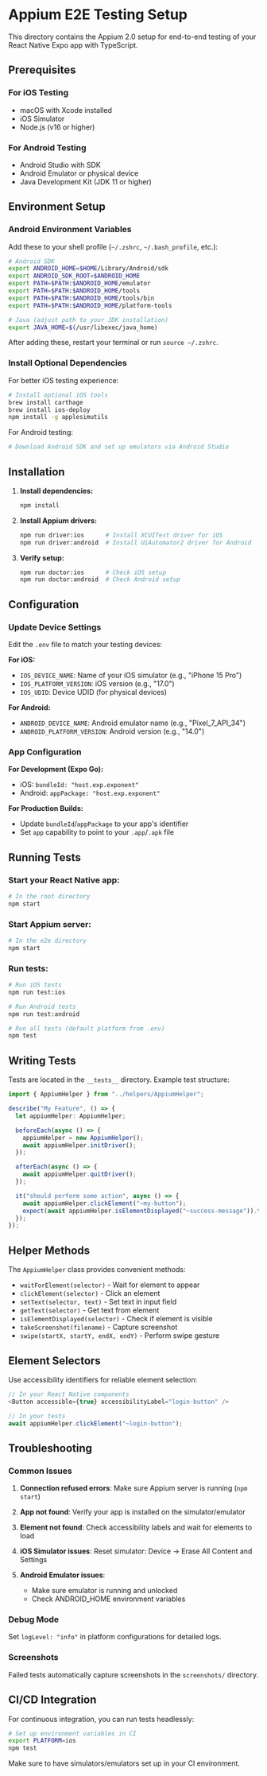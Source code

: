 # Appium E2E Testing Setup

This directory contains the Appium 2.0 setup for end-to-end testing of your React Native Expo app with TypeScript.

## Prerequisites

### For iOS Testing
- macOS with Xcode installed
- iOS Simulator
- Node.js (v16 or higher)

### For Android Testing  
- Android Studio with SDK
- Android Emulator or physical device
- Java Development Kit (JDK 11 or higher)

## Environment Setup

### Android Environment Variables
Add these to your shell profile (`~/.zshrc`, `~/.bash_profile`, etc.):

```bash
# Android SDK
export ANDROID_HOME=$HOME/Library/Android/sdk
export ANDROID_SDK_ROOT=$ANDROID_HOME
export PATH=$PATH:$ANDROID_HOME/emulator
export PATH=$PATH:$ANDROID_HOME/tools
export PATH=$PATH:$ANDROID_HOME/tools/bin
export PATH=$PATH:$ANDROID_HOME/platform-tools

# Java (adjust path to your JDK installation)
export JAVA_HOME=$(/usr/libexec/java_home)
```

After adding these, restart your terminal or run `source ~/.zshrc`.

### Install Optional Dependencies

For better iOS testing experience:
```bash
# Install optional iOS tools
brew install carthage
brew install ios-deploy
npm install -g applesimutils
```

For Android testing:
```bash
# Download Android SDK and set up emulators via Android Studio
```

## Installation

1. **Install dependencies:**
   ```bash
   npm install
   ```

2. **Install Appium drivers:**
   ```bash
   npm run driver:ios      # Install XCUITest driver for iOS
   npm run driver:android  # Install UiAutomator2 driver for Android
   ```

3. **Verify setup:**
   ```bash
   npm run doctor:ios      # Check iOS setup
   npm run doctor:android  # Check Android setup
   ```

## Configuration

### Update Device Settings

Edit the `.env` file to match your testing devices:

**For iOS:**
- `IOS_DEVICE_NAME`: Name of your iOS simulator (e.g., "iPhone 15 Pro")
- `IOS_PLATFORM_VERSION`: iOS version (e.g., "17.0")
- `IOS_UDID`: Device UDID (for physical devices)

**For Android:**
- `ANDROID_DEVICE_NAME`: Android emulator name (e.g., "Pixel_7_API_34")
- `ANDROID_PLATFORM_VERSION`: Android version (e.g., "14.0")

### App Configuration

**For Development (Expo Go):**
- iOS: `bundleId: "host.exp.exponent"`
- Android: `appPackage: "host.exp.exponent"`

**For Production Builds:**
- Update `bundleId`/`appPackage` to your app's identifier
- Set `app` capability to point to your `.app`/`.apk` file

## Running Tests

### Start your React Native app:
```bash
# In the root directory
npm start
```

### Start Appium server:
```bash
# In the e2e directory
npm start
```

### Run tests:
```bash
# Run iOS tests
npm run test:ios

# Run Android tests  
npm run test:android

# Run all tests (default platform from .env)
npm test
```

## Writing Tests

Tests are located in the `__tests__` directory. Example test structure:

```typescript
import { AppiumHelper } from "../helpers/AppiumHelper";

describe("My Feature", () => {
  let appiumHelper: AppiumHelper;

  beforeEach(async () => {
    appiumHelper = new AppiumHelper();
    await appiumHelper.initDriver();
  });

  afterEach(async () => {
    await appiumHelper.quitDriver();
  });

  it("should perform some action", async () => {
    await appiumHelper.clickElement("~my-button");
    expect(await appiumHelper.isElementDisplayed("~success-message")).toBe(true);
  });
});
```

## Helper Methods

The `AppiumHelper` class provides convenient methods:

- `waitForElement(selector)` - Wait for element to appear
- `clickElement(selector)` - Click an element
- `setText(selector, text)` - Set text in input field
- `getText(selector)` - Get text from element
- `isElementDisplayed(selector)` - Check if element is visible
- `takeScreenshot(filename)` - Capture screenshot
- `swipe(startX, startY, endX, endY)` - Perform swipe gesture

## Element Selectors

Use accessibility identifiers for reliable element selection:

```typescript
// In your React Native components
<Button accessible={true} accessibilityLabel="login-button" />

// In your tests
await appiumHelper.clickElement("~login-button");
```

## Troubleshooting

### Common Issues

1. **Connection refused errors**: Make sure Appium server is running (`npm start`)

2. **App not found**: Verify your app is installed on the simulator/emulator

3. **Element not found**: Check accessibility labels and wait for elements to load

4. **iOS Simulator issues**: Reset simulator: Device → Erase All Content and Settings

5. **Android Emulator issues**: 
   - Make sure emulator is running and unlocked
   - Check ANDROID_HOME environment variables

### Debug Mode

Set `logLevel: "info"` in platform configurations for detailed logs.

### Screenshots

Failed tests automatically capture screenshots in the `screenshots/` directory.

## CI/CD Integration

For continuous integration, you can run tests headlessly:

```bash
# Set up environment variables in CI
export PLATFORM=ios
npm test
```

Make sure to have simulators/emulators set up in your CI environment.
